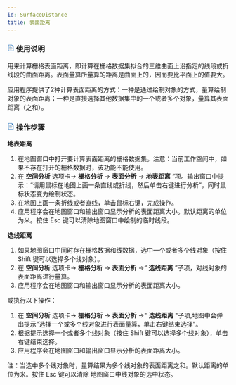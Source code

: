 ```yaml
---
id: SurfaceDistance
title: 表面距离
---
```

### ![](../../../img/read.gif) 使用说明

用来计算栅格表面距离，即计算在栅格数据集拟合的三维曲面上沿指定的线段或折线段的曲面距离。表面量算所量算的距离是曲面上的，因而要比平面上的值要大。

应用程序提供了2种计算表面距离的方式：一种是通过绘制对象的方式，量算绘制对象的表面距离；一种是直接选择其他数据集中的一个或者多个对象，量算其表面距离（之和）。

### ![](../../../img/read.gif) 操作步骤

**地表距离**

  1. 在地图窗口中打开要计算表面距离的栅格数据集。注意：当前工作空间中，如果不存在打开的栅格数据时，该功能不能使用。
  2. 在 **空间分析** 选项卡-> **栅格分析** -> **表面分析** -> **地表距离** ”项。输出窗口中提示：“请用鼠标在地图上画一条直线或折线，然后单击右键进行分析”，同时鼠标状态变为绘制状态。
  3. 在地图上画一条折线或者直线，单击鼠标右键，完成操作。
  4. 应用程序会在地图窗口和输出窗口显示分析的表面距离大小。默认距离的单位为米。按住 Esc 键可以清除地图窗口中绘制的临时线段。

**选线距离**

  1. 如果地图窗口中同时存在栅格数据和线数据，选中一个或者多个线对象（按住 Shift 键可以选择多个线对象）。
  2. 在 **空间分析** 选项卡-> **栅格分析** -> **表面分析** ->“ **选线距离** ”子项，对线对象的表面距离进行量算。
  3. 应用程序会在地图窗口和输出窗口显示分析的表面距离大小。

或执行以下操作：

  1. 在 **空间分析** 选项卡-> **栅格分析** -> **表面分析** ->" **选线距离** "子项,地图中会弹出提示"选择一个或多个线对象进行表面量算，单击右键结束选择"。
  2. 根据提示选择一个或者多个线对象（按住 Shift 键可以选择多个线对象），单击右键结束选择。
  3. 应用程序会在地图窗口和输出窗口显示分析的表面距离大小。

注：当选中多个线对象时，量算结果为多个线对象的表面距离之和。默认距离的单位为米。按住 Esc 键可以清除 地图窗口中线对象的选中状态。
